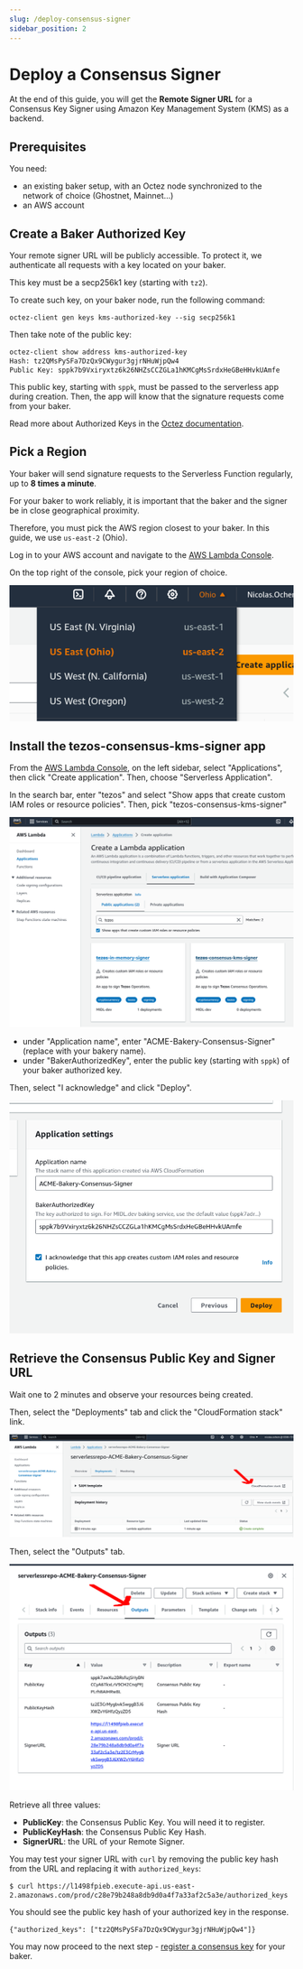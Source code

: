 ```yaml
---
slug: /deploy-consensus-signer
sidebar_position: 2
---
```


# Deploy a Consensus Signer

At the end of this guide, you will get the **Remote Signer URL** for a Consensus Key Signer using Amazon Key Management System (KMS) as a backend.

## Prerequisites

You need:

* an existing baker setup, with an Octez node synchronized to the network of choice (Ghostnet, Mainnet...)
* an AWS account

## Create a Baker Authorized Key

Your remote signer URL will be publicly accessible. To protect it, we authenticate all requests with a key located on your baker.

This key must be a secp256k1 key (starting with `tz2`).

To create such key, on your baker node, run the following command:

```
octez-client gen keys kms-authorized-key --sig secp256k1
```

Then take note of the public key:

```
octez-client show address kms-authorized-key
Hash: tz2QMsPySFa7DzQx9CWygur3gjrNHuWjpQw4
Public Key: sppk7b9Vxiryxtz6k26NHZsCCZGLa1hKMCgMsSrdxHeGBeHHvkUAmfe
```

This public key, starting with `sppk`, must be passed to the serverless app during creation. Then, the app will know that the signature requests come from your baker.

Read more about Authorized Keys in the [Octez documentation](https://tezos.gitlab.io/user/key-management.html#secure-the-connection).

## Pick a Region


Your baker will send signature requests to the Serverless Function regularly, up to **8 times a minute**.

For your baker to work reliably, it is important that the baker and the signer be in close geographical proximity.

Therefore, you must pick the AWS region closest to your baker. In this guide, we use `us-east-2` (Ohio).

Log in to your AWS account and navigate to the [AWS Lambda Console](https://us-east-2.console.aws.amazon.com/lambda/home?region=us-east-2#/applications).

On the top right of the console, pick your region of choice.

![KMS Region](/img/kms-01-region.png)

## Install the tezos-consensus-kms-signer app

From the [AWS Lambda Console](https://us-east-2.console.aws.amazon.com/lambda/home?region=us-east-2#/applications), on the left sidebar, select "Applications", then click "Create application". Then, choose "Serverless Application".

In the search bar, enter "tezos" and select "Show apps that create custom IAM roles or resource policies". Then, pick "tezos-consensus-kms-signer"

![Create Lambda Application](/img/kms-02-create-application.png)

* under "Application name", enter "ACME-Bakery-Consensus-Signer" (replace with your bakery name).
* under "BakerAuthorizedKey", enter the public key (starting with `sppk`) of your baker authorized key.

Then, select "I acknowledge" and click "Deploy".

![App Parameters](/img/kms-03-app-parameters.png)

## Retrieve the Consensus Public Key and Signer URL

Wait one to 2 minutes and observe your resources being created.

Then, select the "Deployments" tab and click the "CloudFormation stack" link.

![Create Complete](/img/kms-04-cloudformation-create-complete.png)

Then, select the "Outputs" tab.

![Stack output](/img/kms-05-stack-outputs.png)

Retrieve all three values:

* **PublicKey**: the Consensus Public Key. You will need it to register.
* **PublicKeyHash**: the Consensus Public Key Hash.
* **SignerURL**: the URL of your Remote Signer.

You may test your signer URL with `curl` by removing the public key hash from the URL and replacing it with `authorized_keys`:

```
$ curl https://l1498fpieb.execute-api.us-east-2.amazonaws.com/prod/c28e79b248a8db9d0a4f7a33af2c5a3e/authorized_keys
```

You should see the public key hash of your authorized key in the response.
```
{"authorized_keys": ["tz2QMsPySFa7DzQx9CWygur3gjrNHuWjpQw4"]}
```

You may now proceed to the next step - [register a consensus key](register-consensus-key) for your baker.
